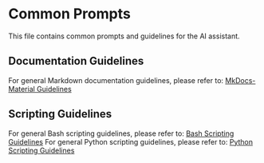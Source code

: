 # Common Prompts

This file contains common prompts and guidelines for the AI assistant.

## Documentation Guidelines

For general Markdown documentation guidelines, please refer to: [MkDocs-Material Guidelines](mkdocs_material_guidelines.agents.md)

## Scripting Guidelines

For general Bash scripting guidelines, please refer to: [Bash Scripting Guidelines](bash_guidelines.agents.md)
For general Python scripting guidelines, please refer to: [Python Scripting Guidelines](python_guidelines.agents.md)
